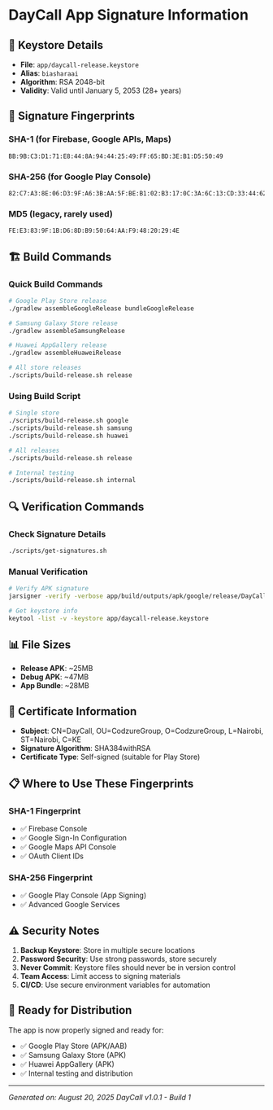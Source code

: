 # DayCall App Signature Information

## 🔑 **Keystore Details**
- **File**: `app/daycall-release.keystore`
- **Alias**: `biasharaai`
- **Algorithm**: RSA 2048-bit
- **Validity**: Valid until January 5, 2053 (28+ years)

## 📱 **Signature Fingerprints**

### SHA-1 (for Firebase, Google APIs, Maps)
```
BB:9B:C3:D1:71:E8:44:8A:94:44:25:49:FF:65:BD:3E:B1:D5:50:49
```

### SHA-256 (for Google Play Console)
```
82:C7:A3:8E:06:D3:9F:A6:3B:AA:5F:BE:B1:02:B3:17:0C:3A:6C:13:CD:33:44:62:93:92:DD:97:49:78:B2:72
```

### MD5 (legacy, rarely used)
```
FE:E3:83:9F:1B:D6:8D:B9:50:64:AA:F9:48:20:29:4E
```

## 🏗️ **Build Commands**

### Quick Build Commands
```bash
# Google Play Store release
./gradlew assembleGoogleRelease bundleGoogleRelease

# Samsung Galaxy Store release
./gradlew assembleSamsungRelease

# Huawei AppGallery release
./gradlew assembleHuaweiRelease

# All store releases
./scripts/build-release.sh release
```

### Using Build Script
```bash
# Single store
./scripts/build-release.sh google
./scripts/build-release.sh samsung
./scripts/build-release.sh huawei

# All releases
./scripts/build-release.sh release

# Internal testing
./scripts/build-release.sh internal
```

## 🔍 **Verification Commands**

### Check Signature Details
```bash
./scripts/get-signatures.sh
```

### Manual Verification
```bash
# Verify APK signature
jarsigner -verify -verbose app/build/outputs/apk/google/release/DayCall-*.apk

# Get keystore info
keytool -list -v -keystore app/daycall-release.keystore
```

## 📊 **File Sizes**
- **Release APK**: ~25MB
- **Debug APK**: ~47MB
- **App Bundle**: ~28MB

## 🔐 **Certificate Information**
- **Subject**: CN=DayCall, OU=CodzureGroup, O=CodzureGroup, L=Nairobi, ST=Nairobi, C=KE
- **Signature Algorithm**: SHA384withRSA
- **Certificate Type**: Self-signed (suitable for Play Store)

## 📋 **Where to Use These Fingerprints**

### SHA-1 Fingerprint
- ✅ Firebase Console
- ✅ Google Sign-In Configuration
- ✅ Google Maps API Console
- ✅ OAuth Client IDs

### SHA-256 Fingerprint
- ✅ Google Play Console (App Signing)
- ✅ Advanced Google Services

## ⚠️ **Security Notes**

1. **Backup Keystore**: Store in multiple secure locations
2. **Password Security**: Use strong passwords, store securely
3. **Never Commit**: Keystore files should never be in version control
4. **Team Access**: Limit access to signing materials
5. **CI/CD**: Use secure environment variables for automation

## 🚀 **Ready for Distribution**

The app is now properly signed and ready for:
- ✅ Google Play Store (APK/AAB)
- ✅ Samsung Galaxy Store (APK)
- ✅ Huawei AppGallery (APK)
- ✅ Internal testing and distribution

---
*Generated on: August 20, 2025*
*DayCall v1.0.1 - Build 1*

